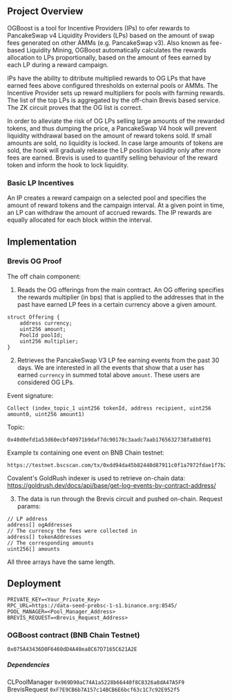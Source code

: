 ## Project Overview
OGBoost is a tool for Incentive Providers (IPs) to ofer rewards to PancakeSwap v4 Liquidity Providers (LPs) based on the amount of swap fees generated on other AMMs (e.g. PancakeSwap v3). Also known as fee-based Liquidity Mining, OGBoost automatically calculates the rewards allocation to LPs proportionally, based on the amount of fees earned by each LP during a reward campaign. 

IPs have the ability to ditribute multiplied rewards to OG LPs that have earned fees above configured thresholds on external pools or AMMs. The Incentive Provider sets up reward multipliers for pools with farming rewards. The list of the top LPs is aggregated by the off-chain Brevis based service. The ZK circuit proves that the OG list is correct.

In order to alleviate the risk of OG LPs selling large amounts of the rewarded tokens, and thus dumping the price, a PancakeSwap V4 hook will prevent liquidity withdrawal based on the amount of reward tokens sold. If small amounts are sold, no liquidity is locked. In case large amounts of tokens are sold, the hook will gradualy release the LP position liquidity only after more fees are earned.
Brevis is used to quantify selling behaviour of the reward token and inform the hook to lock liquidity.

### Basic LP Incentives
An IP creates a reward campaign on a selected pool and specifies the amount of reward tokens and the campaign interval.
At a given point in time, an LP can withdraw the amount of accrued rewards. The IP rewards are equally allocated for each block within the interval.


## Implementation

### Brevis OG Proof
The off chain component:
1. Reads the OG offerings from the main contract. An OG offering specifies the rewards multiplier (in bps) that is applied to the addresses that in the past have earned LP fees in a certain currency above a given amount.
```
struct Offering {
    address currency;
    uint256 amount;
    PoolId poolId;
    uint256 multiplier;
}
```
2. Retrieves the PancakeSwap V3 LP fee earning events from the past 30 days. We are interested in all the events that show that a user has earned `currency` in summed total above `amount`. These users are considered OG LPs.

Event signature:
```
Collect (index_topic_1 uint256 tokenId, address recipient, uint256 amount0, uint256 amount1)
```
Topic:
```
0x40d0efd1a53d60ecbf40971b9daf7dc90178c3aadc7aab1765632738fa8b8f01
```
Example tx containing one event on BNB Chain testnet:
```
https://testnet.bscscan.com/tx/0xdd94da45b82440d87911c0f1a7972fdae1f7b259dba5ac742d7a564c746bf511
```

Covalent's GoldRush indexer is used to retrieve on-chain data:
https://goldrush.dev/docs/api/base/get-log-events-by-contract-address/

3. The data is run through the Brevis circuit and pushed on-chain.
Request params:
```
// LP address
address[] ogAddresses
// The currency the fees were collected in
address[] tokenAddresses
// The corresponding amounts 
uint256[] amounts
```
All three arrays have the same length.


## Deployment

```
PRIVATE_KEY=<Your_Private_Key>
RPC_URL=https://data-seed-prebsc-1-s1.binance.org:8545/
POOL_MANAGER=<Pool_Manager_Address>
BREVIS_REQUEST=<Brevis_Request_Address>
```

### OGBoost contract (BNB Chain Testnet)
`0x075A43436D0F6460dD4A40ea8C67D7165C621A2E`

##### Dependencies
CLPoolManager `0x969D90aC74A1a5228b66440f8C8326a8dA47A5F9`
BrevisRequest `0xF7E9CB6b7A157c14BCB6E6bcf63c1C7c92E952f5`
